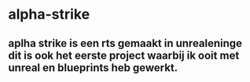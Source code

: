 # alpha-strike
## aplha strike is een rts gemaakt in unrealeninge dit is ook het eerste project waarbij ik ooit met unreal en blueprints heb gewerkt.
